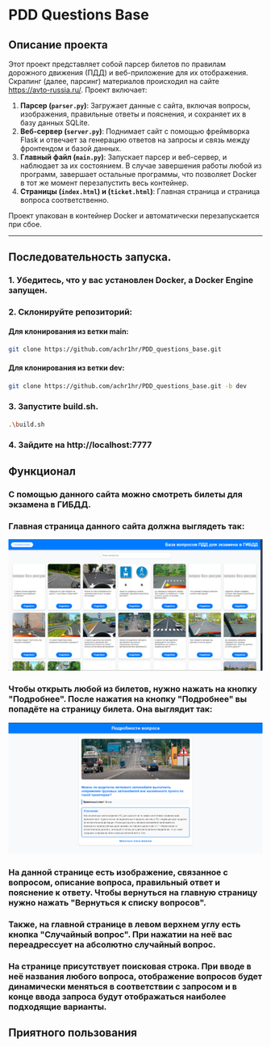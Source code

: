 # PDD Questions Base

## Описание проекта
Этот проект представляет собой парсер билетов по правилам дорожного движения (ПДД) и веб-приложение для их отображения.  
Скрапинг (далее, парсинг) материалов происходил на сайте https://avto-russia.ru/. 
Проект включает:
1. **Парсер (`parser.py`)**: Загружает данные с сайта, включая вопросы, изображения, правильные ответы и пояснения, и сохраняет их в базу данных SQLite.
2. **Веб-сервер (`server.py`)**: Поднимает сайт с помощью фреймворка Flask и отвечает за генерацию ответов на запросы и связь между фронтендом и базой данных.
3. **Главный файл (`main.py`)**: Запускает парсер и веб-сервер, и наблюдает за их состоянием. В случае завершения работы любой из программ, завершает остальные программы, что позволяет Docker в тот же момент перезапустить весь контейнер.
4. **Страницы (`index.html`) и (`ticket.html`)**: Главная страница и страница вопроса соответственно.

Проект упакован в контейнер Docker и автоматически перезапускается при сбое.

---

## Последовательность запуска.

### 1. Убедитесь, что у вас установлен Docker, а Docker Engine запущен.

### 2. Склонируйте репозиторий:
#### Для клонирования из ветки main:
```bash
git clone https://github.com/achr1hr/PDD_questions_base.git
```
#### Для клонирования из ветки dev:
```bash
git clone https://github.com/achr1hr/PDD_questions_base.git -b dev
```
### 3. Запустите build.sh.
```bash
.\build.sh
```
### 4. Зайдите на http://localhost:7777

## Функционал
### С помощью данного сайта можно смотреть билеты для экзамена в ГИБДД.
### Главная страница данного сайта должна выглядеть так:
![alt text](preview1.png)
### Чтобы открыть любой из билетов, нужно нажать на кнопку "Подробнее". После нажатия на кнопку "Подробнее" вы попадёте на страницу билета. Она выглядит так:
![alt text](preview2.png)
### На данной странице есть изображение, связанное с вопросом, описание вопроса, правильный ответ и пояснение к ответу. Чтобы вернуться на главную страницу нужно нажать "Вернуться к списку вопросов".

### Также, на главной странице в левом верхнем углу есть кнопка "Случайный вопрос". При нажатии на неё вас переадрессует на абсолютно случайный вопрос. 
### На странице присутствует поисковая строка. При вводе в неё названия любого вопроса, отображение вопросов будет динамически меняться в соответствии с запросом и в конце ввода запроса будут отображаться наиболее подходящие варианты.
## Приятного пользования
